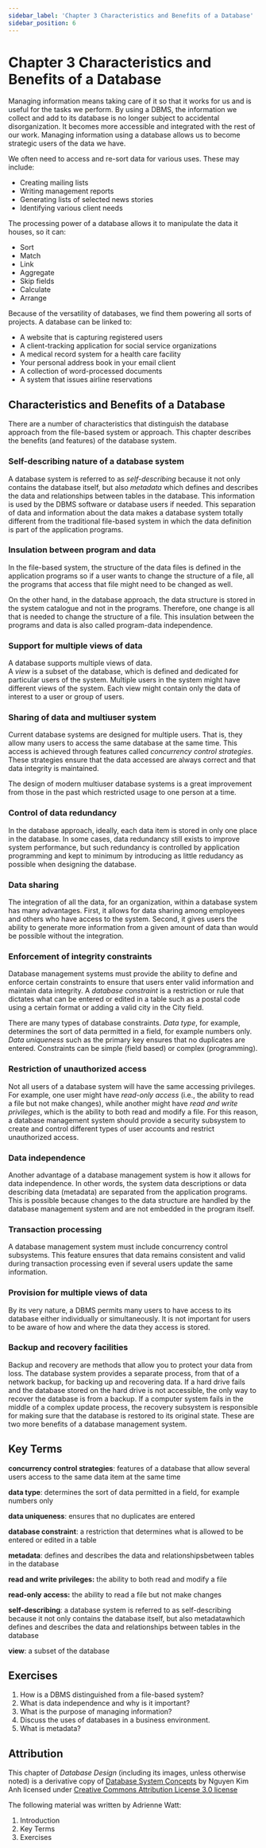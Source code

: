```yaml
---
sidebar_label: 'Chapter 3 Characteristics and Benefits of a Database'
sidebar_position: 6
---
```


# Chapter 3 Characteristics and Benefits of a Database

Managing information means taking care of it so that it works for 
us and is useful for the tasks we
    perform. By using a DBMS, the information we collect and add 
    to its database is no longer subject to
    accidental disorganization. It becomes more accessible and 
    integrated with the rest of our work.
    Managing information using a database allows us to become 
    strategic users of the data we have.

We often need to access and re-sort data for various uses. These may include:

* Creating mailing lists
* Writing management reports
* Generating lists of selected news stories
* Identifying various client needs

The processing power of a database allows it to 
manipulate the data it houses, so it can:

* Sort
* Match
* Link
* Aggregate
* Skip fields
* Calculate
* Arrange

Because of the versatility of databases, we find them 
powering all sorts of projects. A database can be
    linked to:

* A website that is capturing registered users
* A client-tracking application for social service organizations
* A medical record system for a health care facility
* Your personal address book in your email client
* A collection of word-processed documents
* A system that issues airline reservations


## Characteristics and Benefits of a Database

There are a number of characteristics that distinguish 
the database approach from the file-based
    system or approach. This chapter describes the 
    benefits (and features) of the database system.

### Self-describing nature of a database system

A database system is referred to as *self-describing* 
because it not only contains the database
    itself, but also *metadata* which defines and 
    describes the data and relationships between
    tables in the database. This information is used 
    by the DBMS software or database users if needed. This
    separation of data and information about the data makes a database
    system totally different from the traditional 
    file-based system in which the data definition is part of
    the application programs.

### Insulation between program and data

In the file-based system, the structure of the data 
files is defined in the application programs so if a
    user wants to change the structure of a file, all 
    the programs that access that file might need to be
    changed as well.

On the other hand, in the database approach, the 
data structure is stored in the system catalogue and not
    in the programs. Therefore, one change is all that is needed to change the
        structure of a file. This insulation between the
    programs and data is also called program-data independence.

### Support for multiple views of data

A database supports multiple views of data.  
A *view* is a subset of the database, which is
    defined and dedicated for particular users of 
    the system. Multiple users in the system might have
    different views of the system. Each view might contain 
    only the data of interest to a user or group of
    users.

### Sharing of data and multiuser system

Current database systems are designed for multiple users. 
That is, they allow many users to access
    the same database at the same time. This access 
    is achieved through features called *concurrency
        control strategies*. These strategies ensure 
        that the data accessed are always correct and that
    data integrity is maintained.


The design of modern multiuser database systems is a great improvement from
        those in the past which restricted usage to one person at a time.

### Control of data redundancy

In the database approach, ideally, each data item 
is stored in only one place in the database. In some
    cases, data redundancy still exists to improve 
    system performance, but such redundancy is controlled by
    application programming and kept to minimum by introducing as
    little redudancy as possible when designing the database.

### Data sharing

The integration of all the data, for an organization, within a database
        system has many advantages. First, 
        it allows for data sharing among employees and others who have
        access to the system. Second, 
        it gives users the ability to generate more information from a given
        amount of data than would be possible without the integration.

### Enforcement of integrity constraints

Database management systems must provide the ability 
to define and enforce certain constraints to ensure
    that users enter valid information and maintain data
        integrity. A *database constraint* is a 
        restriction or rule that dictates what
    can be entered or edited in a table such as a 
    postal code using a certain format or adding a valid city
    in the City field.

There are many types of database constraints. 
*Data type*, for example, determines the sort of
    data permitted in a field, for example numbers only. 
    *Data uniqueness* such as the primary key
    ensures that no duplicates are entered. 
    Constraints can be simple (field based) or complex
    (programming).

### Restriction of unauthorized access

Not all users of a database system will have 
the same accessing privileges. For example, one user might
    have *read-only access* (i.e., the ability to 
    read a file but not make changes), while another
    might have *read and write privileges*, which is 
    the ability to both read and modify a file. For
    this reason, a database management system should 
    provide a security subsystem to create and control
    different types of user accounts and restrict unauthorized access.

### Data independence

Another advantage of a database management system is how it allows for data
        independence. In other words, the system 
        data descriptions or data describing data (metadata) are
        separated from the application programs. 
        This is possible because changes to the data structure
        are handled by the database management system 
        and are not embedded in the program
        itself.

### Transaction processing

A database management system must include concurrency control
        subsystems. This feature ensures that data 
        remains consistent and valid during transaction
        processing even if several users update the same information.

### Provision for multiple views of data

By its very nature, a DBMS permits many users to have access to its
        database either individually or simultaneously. 
        It is not important for users to be aware of how and
        where the data they access is stored.

### Backup and recovery facilities

Backup and recovery are methods that allow you to protect your data from
        loss.  The database system provides a separate process, 
        from that of a network backup, for
        backing up and recovering data. If a hard drive fails 
        and the database stored on the hard drive is
        not accessible, the only way to recover the database 
        is from a backup. If a computer system
        fails in the middle of a complex update process, the 
        recovery subsystem is responsible for making
        sure that the database is restored to its original state. 
        These are two more benefits of a database
        management system.

## Key Terms

**concurrency control strategies**: features of a database that allow several users
            access to the same data item at the same time

**data type**: determines the sort of data permitted in a field, for example
            numbers only

**data uniqueness**: ensures that no duplicates are entered

**database constraint**: a restriction that determines what is allowed to be entered
            or edited in a table

**metadata**: defines and describes the data and relationshipsbetween tables in
            the database

**read and write privileges:** the ability to both read and modify a file

**read-only** **access:** the ability to read a file but not make
            changes

**self-describing**: a database system is referred to as self-describing
            because it not only contains the database itself, but also metadatawhich defines and describes
            the data and relationships between tables in the database

**view**: a subset of the database


## Exercises

1. How is a DBMS distinguished from a file-based system?
1. What is data independence and why is it important?
1. What is the purpose of managing information?
1. Discuss the uses of databases in a business environment.
1. What is metadata?

## Attribution

This chapter of *Database Design* (including its images,
    unless otherwise noted) is a derivative copy of [Database System
            Concepts](http://cnx.org/contents/b57b8760-6898-469d-a0f7-06e0537f6817@1)
             by Nguyen Kim Anh licensed under 
             [Creative Commons Attribution License 3.0 license](http://creativecommons.org/licenses/by/3.0/)

The following material was written by Adrienne Watt:

1. Introduction
1. Key Terms
1. Exercises
